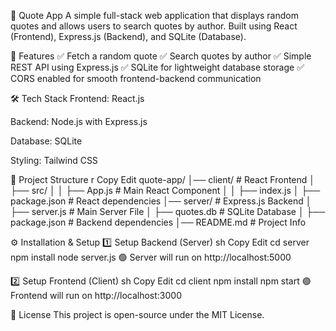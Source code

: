 📜 Quote App
A simple full-stack web application that displays random quotes and allows users to search quotes by author. Built using React (Frontend), Express.js (Backend), and SQLite (Database).

🚀 Features
✅ Fetch a random quote
✅ Search quotes by author
✅ Simple REST API using Express.js
✅ SQLite for lightweight database storage
✅ CORS enabled for smooth frontend-backend communication

🛠️ Tech Stack
Frontend: React.js

Backend: Node.js with Express.js

Database: SQLite

Styling: Tailwind CSS

📁 Project Structure
r
Copy
Edit
quote-app/
│── client/        # React Frontend
│   ├── src/
│   │   ├── App.js  # Main React Component
│   │   ├── index.js
│   ├── package.json  # React dependencies
│── server/        # Express.js Backend
│   ├── server.js  # Main Server File
│   ├── quotes.db  # SQLite Database
│   ├── package.json  # Backend dependencies
│── README.md      # Project Info

⚙️ Installation & Setup
1️⃣ Setup Backend (Server)
sh
Copy
Edit
cd server
npm install
node server.js
🟢 Server will run on http://localhost:5000

2️⃣ Setup Frontend (Client)
sh
Copy
Edit
cd client
npm install
npm start
🟢 Frontend will run on http://localhost:3000

📜 License
This project is open-source under the MIT License.
